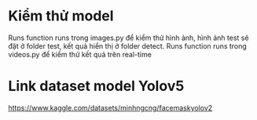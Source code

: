 # Kiểm thử model
Runs function runs trong images.py để kiểm thử hình ảnh, hình ảnh test sẽ đặt ở folder test, kết quả hiển thị ở folder detect.
Runs function runs trong videos.py để kiểm thử kết quả trên real-time
# Link dataset model Yolov5
https://www.kaggle.com/datasets/minhngcng/facemaskyolov2
